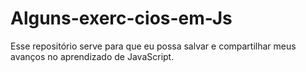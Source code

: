 # Alguns-exerc-cios-em-Js
Esse repositório serve para que eu possa salvar e compartilhar meus avanços no aprendizado de JavaScript.
